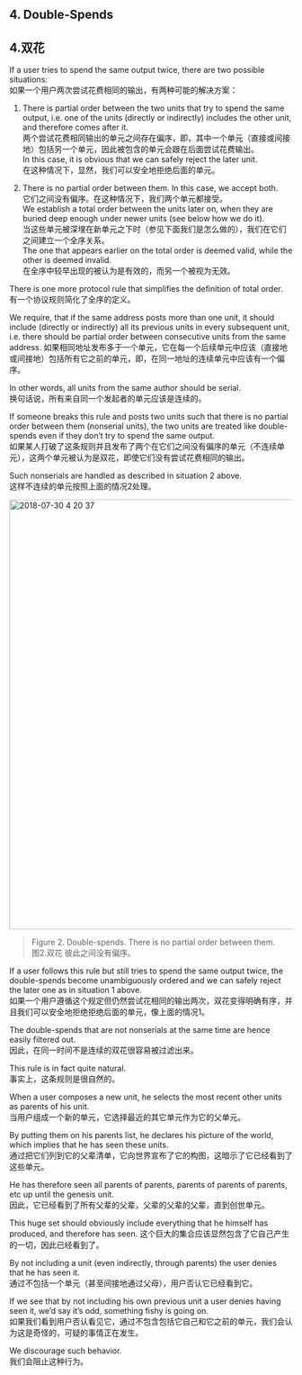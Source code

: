## 4. Double-Spends

## 4.双花

If a user tries to spend the same output twice, there are two possible situations:  
如果一个用户两次尝试花费相同的输出，有两种可能的解决方案：  

1. There is partial order between the two units that try to spend the same output, i.e. one of the units (directly or indirectly) includes the other unit, and therefore comes after it.   
两个尝试花费相同输出的单元之间存在偏序，即，其中一个单元（直接或间接地）包括另一个单元，因此被包含的单元会跟在后面尝试花费输出。  
In this case, it is obvious that we can safely reject the later unit.  
在这种情况下，显然，我们可以安全地拒绝后面的单元。  

2. There is no partial order between them. In this case, we accept both.    
它们之间没有偏序。在这种情况下，我们两个单元都接受。  
We establish a total order between the units later on, when they are buried deep enough under newer units (see below how we do it).  
当这些单元被深埋在新单元之下时（参见下面我们是怎么做的），我们在它们之间建立一个全序关系。  
The one that appears earlier on the total order is deemed valid, while the other is deemed invalid.  
在全序中较早出现的被认为是有效的，而另一个被视为无效。  


There is one more protocol rule that simplifies the definition of total order.  
有一个协议规则简化了全序的定义。   

We require, that if the same address posts more than one unit, it should include (directly or indirectly) all its previous units in every subsequent unit, i.e. there should be partial order between consecutive units from the same address. 
如果相同地址发布多于一个单元，它在每一个后续单元中应该（直接地或间接地）包括所有它之前的单元，即，在同一地址的连续单元中应该有一个偏序。  

In other words, all units from the same author should be serial.  
换句话说，所有来自同一个发起者的单元应该是连续的。  

If someone breaks this rule and posts two units such that there is no partial order between them (nonserial units), the two units are treated like double-spends even if they don’t try to spend the same output.   
如果某人打破了这条规则并且发布了两个在它们之间没有偏序的单元（不连续单元），这两个单元被认为是双花，即使它们没有尝试花费相同的输出。  

Such nonserials are handled as described in situation 2 above.  
这样不连续的单元按照上面的情况2处理。

<img width="764" alt="2018-07-30 4 20 37" src="https://user-images.githubusercontent.com/39436379/43385892-96fe9088-9414-11e8-9264-d61f3096de2c.png">

>Figure 2. Double-spends. There is no partial order between them.  
图2.双花 彼此之间没有偏序。


If a user follows this rule but still tries to spend the same output twice, the double-spends become unambiguously ordered and we can safely reject the later one as in situation 1 above.   
如果一个用户遵循这个规定但仍然尝试花相同的输出两次，双花变得明确有序，并且我们可以安全地拒绝拒绝后面的单元，像上面的情况1。  

The double-spends that are not nonserials at the same time are hence easily filtered out.  
因此，在同一时间不是连续的双花很容易被过滤出来。


This rule is in fact quite natural.  
事实上，这条规则是很自然的。

When a user composes a new unit, he selects the most recent other units as parents of his unit.   
当用户组成一个新的单元，它选择最近的其它单元作为它的父单元。  

By putting them on his parents list, he declares his picture of the world, which implies that he has seen these units.   
通过把它们列到它的父辈清单，它向世界宣布了它的构图，这暗示了它已经看到了这些单元。  

He has therefore seen all parents of parents, parents of parents of parents, etc up until the genesis unit.   
因此，它已经看到了所有父辈的父辈，父辈的父辈的父辈，直到创世单元。  

This huge set should obviously include everything that he himself has produced, and therefore has seen.
这个巨大的集合应该显然包含了它自己产生的一切，因此已经看到了。

By not including a unit (even indirectly, through parents) the user denies that he has seen it.   
通过不包括一个单元（甚至间接地通过父母），用户否认它已经看到它。  

If we see that by not including his own previous unit a user denies having seen it, we’d say it’s odd, something fishy is going on.   
如果我们看到用户否认看见它，通过不包含包括它自己和它之前的单元，我们会认为这是奇怪的，可疑的事情正在发生。

We discourage such behavior.  
我们会阻止这种行为。
